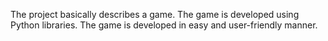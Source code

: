 The project basically describes a game.
The game is developed using Python libraries.
The game is developed in easy and user-friendly manner.
